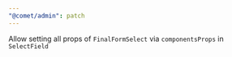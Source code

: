 ```yaml
---
"@comet/admin": patch
---
```


Allow setting all props of `FinalFormSelect` via `componentsProps` in `SelectField`
